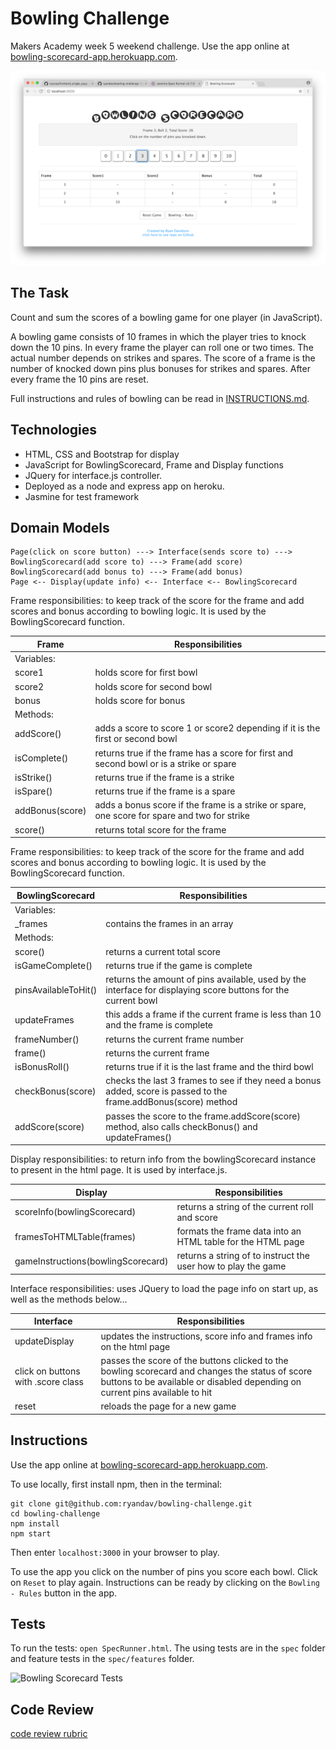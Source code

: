 
Bowling Challenge
=================

Makers Academy week 5 weekend challenge. Use the app online at [bowling-scorecard-app.herokuapp.com](https://bowling-scorecard-app.herokuapp.com/).

![Bowling Scorecard App Image](public/images/bowling.png)

## The Task

Count and sum the scores of a bowling game for one player (in JavaScript).

A bowling game consists of 10 frames in which the player tries to knock down the 10 pins. In every frame the player can roll one or two times. The actual number depends on strikes and spares. The score of a frame is the number of knocked down pins plus bonuses for strikes and spares. After every frame the 10 pins are reset.

Full instructions and rules of bowling can be read in [INSTRUCTIONS.md](INSTRUCTIONS.md).

## Technologies
- HTML, CSS and Bootstrap for display
- JavaScript for BowlingScorecard, Frame and Display functions
- JQuery for interface.js controller.
- Deployed as a node and express app on heroku.
- Jasmine for test framework

## Domain Models

```dm
Page(click on score button) ---> Interface(sends score to) ---> BowlingScorecard(add score to) ---> Frame(add score)
BowlingScorecard(add bonus to) ---> Frame(add bonus)
Page <-- Display(update info) <-- Interface <-- BowlingScorecard
```

Frame responsibilities: to keep track of the score for the frame and add scores and bonus according to bowling logic. It is used by the BowlingScorecard function.

|Frame | Responsibilities |
|--|--|
| Variables: |  |
| score1 | holds score for first bowl |
| score2 | holds score for second bowl |
| bonus | holds score for bonus |
| Methods: | |
| addScore() | adds a score to score 1 or score2 depending if it is the first or second bowl|
| isComplete() | returns true if the frame has a score for first and second bowl or is a strike or spare |
| isStrike() | returns true if the frame is a strike |
| isSpare() | returns true if the frame is a spare |
| addBonus(score) | adds a bonus score if the frame is a strike or spare, one score for spare and two for strike |
| score() | returns total score for the frame |

Frame responsibilities: to keep track of the score for the frame and add scores and bonus according to bowling logic. It is used by the BowlingScorecard function.

| BowlingScorecard | Responsibilities |
|-|-|
| Variables: | |
| _frames | contains the frames in an array |
| Methods: | |
| score() | returns a current total score |
| isGameComplete() | returns true if the game is complete |
| pinsAvailableToHit() | returns the amount of pins available, used by the interface for displaying score buttons for the current bowl
| updateFrames | this adds a frame if the current frame is less than 10 and the frame is complete |
| frameNumber() | returns the current frame number |
| frame() | returns the current frame |
| isBonusRoll() | returns true if it is the last frame and the third bowl |
| checkBonus(score) | checks the last 3 frames to see if they need a bonus added, score is passed to the frame.addBonus(score) method |
| addScore(score) | passes the score to the frame.addScore(score) method, also calls checkBonus() and updateFrames() |

Display responsibilities: to return info from the bowlingScorecard instance to present in the html page. It is used by interface.js.

| Display | Responsibilities |
|-|-|
| scoreInfo(bowlingScorecard) | returns a string of the current roll and score |
| framesToHTMLTable(frames) | formats the frame data into an HTML table for the HTML page |
| gameInstructions(bowlingScorecard) | returns a string of to instruct the user how to play the game |

Interface responsibilities: uses JQuery to load the page info on start up, as well as the methods below...

| Interface | Responsibilities |
|-|-|
| updateDisplay | updates the instructions, score info and frames info on the html page |
| click on buttons with .score class | passes the score of the buttons clicked to the bowling scorecard and changes the status of score buttons to be available or disabled depending on current pins available to hit |
| reset | reloads the page for a new game |


## Instructions

Use the app online at [bowling-scorecard-app.herokuapp.com](https://bowling-scorecard-app.herokuapp.com/).

To use locally, first install npm, then in the terminal:
```
git clone git@github.com:ryandav/bowling-challenge.git
cd bowling-challenge
npm install
npm start
```

Then enter `localhost:3000` in your browser to play.

To use the app you click on the number of pins you score each bowl. Click on `Reset` to play again. Instructions can be ready by clicking on the `Bowling - Rules` button in the app.

## Tests

To run the tests: `open SpecRunner.html`. The using tests are in the `spec` folder and feature tests in the `spec/features` folder.

![Bowling Scorecard Tests](https://i.imgur.com/y9R7afX.png)

## Code Review

[code review rubric](docs/review.md)
